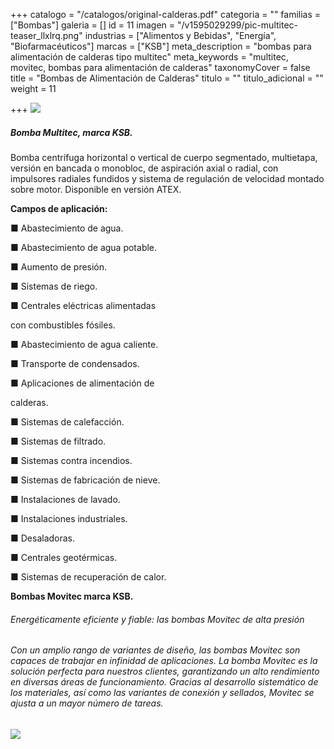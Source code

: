 +++
catalogo = "/catalogos/original-calderas.pdf"
categoria = ""
familias = ["Bombas"]
galeria = []
id = 11
imagen = "/v1595029299/pic-multitec-teaser_llxlrq.png"
industrias = ["Alimentos y Bebidas", "Energía", "Biofarmacéuticos"]
marcas = ["KSB"]
meta_description = "bombas para alimentación de calderas tipo multitec"
meta_keywords = "multitec, movitec, bombas para alimentación de calderas"
taxonomyCover = false
title = "Bombas de Alimentación de Calderas"
titulo = ""
titulo_adicional = ""
weight = 11

+++
![](https://res.cloudinary.com/novatec/v1595029331/7053-12964578_dwtfw2.jpg)

##### **Bomba Multitec, marca KSB.**

Bomba centrífuga horizontal o vertical de cuerpo segmentado, multietapa, versión en bancada o monobloc, de aspiración axial o radial, con impulsores radiales fundidos y sistema de regulación de velocidad montado sobre motor. Disponible en versión ATEX.

**Campos de aplicación:**

■ Abastecimiento de agua.

■ Abastecimiento de agua potable.

■ Aumento de presión.

■ Sistemas de riego.

■ Centrales eléctricas alimentadas

con combustibles fósiles.

■ Abastecimiento de agua caliente.

■ Transporte de condensados.

■ Aplicaciones de alimentación de

calderas.

■ Sistemas de calefacción.

■ Sistemas de filtrado.

■ Sistemas contra incendios.

■ Sistemas de fabricación de nieve.

■ Instalaciones de lavado.

■ Instalaciones industriales.

■ Desaladoras.

■ Centrales geotérmicas.

■ Sistemas de recuperación de calor.

**Bombas Movitec marca KSB.**

###### Energéticamente eficiente y fiable: las bombas Movitec de alta presión

###### Con un amplio rango de variantes de diseño, las bombas Movitec son capaces de trabajar en infinidad de aplicaciones. La bomba Movitec es la solución perfecta para nuestros clientes, garantizando un alto rendimiento en diversas áreas de funcionamiento. Gracias al desarrollo sistemático de los materiales, así como las variantes de conexión y sellados, Movitec se ajusta a un mayor número de tareas.

![](https://res.cloudinary.com/novatec/v1595029462/movitec-img-data_zfw8y0.jpg)